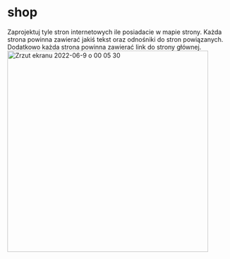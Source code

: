 # shop
Zaprojektuj tyle stron internetowych ile posiadacie w mapie strony. 
Każda strona powinna zawierać jakiś tekst oraz odnośniki do stron powiązanych. 
Dodatkowo każda strona powinna zawierać link do strony głównej.
<img width="455" alt="Zrzut ekranu 2022-06-9 o 00 05 30" src="https://user-images.githubusercontent.com/95354941/172725528-d561f79f-1414-4486-a88e-5a0ed117c11b.png">
